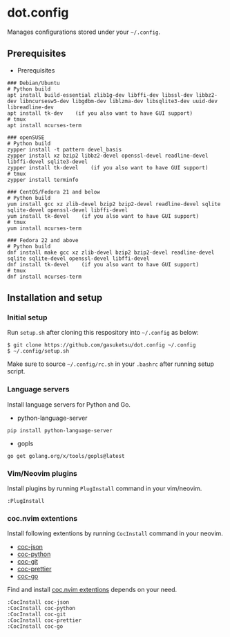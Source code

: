 # dot.config
Manages configurations stored under your `~/.config`.

## Prerequisites

* Prerequisites
```
### Debian/Ubuntu
# Python build
apt install build-essential zlib1g-dev libffi-dev libssl-dev libbz2-dev libncursesw5-dev libgdbm-dev liblzma-dev libsqlite3-dev uuid-dev libreadline-dev
apt install tk-dev    (if you also want to have GUI support)
# tmux
apt install ncurses-term

### openSUSE
# Python build
zypper install -t pattern devel_basis
zypper install xz bzip2 libbz2-devel openssl-devel readline-devel libffi-devel sqlite3-devel
zypper install tk-devel    (if you also want to have GUI support)
# tmux
zypper install terminfo

### CentOS/Fedora 21 and below
# Python build
yum install gcc xz zlib-devel bzip2 bzip2-devel readline-devel sqlite sqlite-devel openssl-devel libffi-devel
yum install tk-devel    (if you also want to have GUI support)
# tmux
yum install ncurses-term

### Fedora 22 and above
# Python build
dnf install make gcc xz zlib-devel bzip2 bzip2-devel readline-devel sqlite sqlite-devel openssl-devel libffi-devel
dnf install tk-devel    (if you also want to have GUI support)
# tmux
dnf install ncurses-term
```

## Installation and setup

### Initial setup

Run `setup.sh` after cloning this respository into `~/.config` as below:

```
$ git clone https://github.com/gasuketsu/dot.config ~/.config
$ ~/.config/setup.sh
```

Make sure to source `~/.config/rc.sh` in your `.bashrc` after running setup script.

### Language servers

Install language servers for Python and Go.

* python-language-server
```
pip install python-language-server
```

* gopls
```
go get golang.org/x/tools/gopls@latest
```

### Vim/Neovim plugins

Install plugins by running ``PlugInstall`` command in your vim/neovim.

```
:PlugInstall
```

### coc.nvim extentions

Install following extentions by running ``CocInstall`` command in your neovim.

* [coc-json](https://github.com/neoclide/coc-json)
* [coc-python](https://github.com/neoclide/coc-python)
* [coc-git](https://github.com/neoclide/coc-git)
* [coc-prettier](https://github.com/neoclide/coc-prettier)
* [coc-go](https://github.com/josa42/coc-go)

Find and install [coc.nvim extentions](https://github.com/neoclide/coc.nvim#extensions) depends on your need.

```
:CocInstall coc-json
:CocInstall coc-python
:CocInstall coc-git
:CocInstall coc-prettier
:CocInstall coc-go
```

